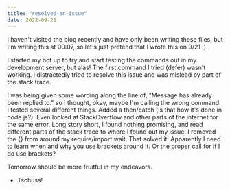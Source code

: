 ```yaml
---
title: "resolved-an-issue"
date: 2022-09-21
---
```


I haven't visited the blog recently and have only been writing these files, but I'm writing this at 00:07, so let's just pretend that I wrote this on 9/21 :).

I started my bot up to try and start testing the commands out in my development server, but alas! The first command I tried (defer) wasn't working.
I distractedly tried to resolve this issue and was mislead by part of the stack trace.

I was being given some wording along the line of, "Message has already been replied to." so I thought, okay, maybe I'm calling the wrong command.
I tested several different things. Added a then/catch (is that how it's done in node.js?). Even looked at StackOverflow and other parts of the internet for the same error.
Long story short, I found nothing promising, and read different parts of the stack trace to where I found out my issue.
I removed the {} from around my require/import wait. That solved it! Apparently I need to learn when and why you use brackets around it. Or the proper call for if I do use brackets?

Tomorrow should be more fruitful in my endeavors.

- Tschüss!